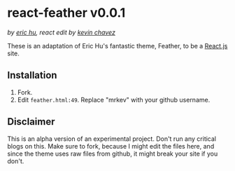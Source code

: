 # react-feather v0.0.1

_by [eric hu](http://erichu.tumblr.com), react edit by [kevin chavez](http://shoesnosocks.tumblr.com)_

These is an adaptation of Eric Hu's fantastic theme, Feather, to be a [React.js](https://facebook.github.io/react/) site. 

## Installation

1. Fork.
1. Edit `feather.html:49`. Replace "mrkev" with your github username.

## Disclaimer

This is an alpha version of an experimental project. Don't run any critical blogs on this. Make sure to fork, because I might edit the files here, and since the theme uses raw files from github, it might break your site if you don't.
